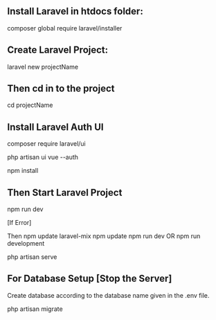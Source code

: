 ## Install Laravel in htdocs folder:

composer global require laravel/installer

## Create Laravel Project:

laravel new projectName

## Then cd in to the project

cd projectName

## Install Laravel Auth UI

composer require laravel/ui

php artisan ui vue --auth

npm install

## Then Start Laravel Project

npm run dev 

[If Error]

Then npm update laravel-mix
npm update
npm run dev OR npm run development

php artisan serve

## For Database Setup [Stop the Server]
Create database according to the database name given in the .env file.

php artisan migrate
